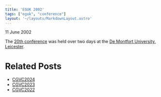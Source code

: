 ```yaml
---
title: 'EGUK 2002'
tags: ["eguk", "conference"]
layout: '~/layouts/MarkdownLayout.astro'
---
```


11 June 2002

The [20th conference](http://www.eguk.org.uk/DMU02) was held over two days at the [De Montfort University, Leicester](https://www.dmu.ac.uk/home.aspx).

# Related Posts
-  [CGVC2024](CGVC2024)
-  [CGVC2023](CGVC2023)
-  [CGVC2022](CGVC2022)